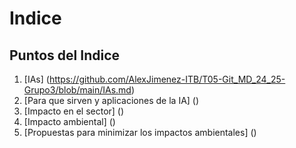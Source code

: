 # Indice
## Puntos del Indice
1. [IAs] (https://github.com/AlexJimenez-ITB/T05-Git_MD_24_25-Grupo3/blob/main/IAs.md) 
2. [Para que sirven y aplicaciones de la IA] ()
3. [Impacto en el sector] ()
4. [Impacto ambiental] ()
5. [Propuestas para minimizar los impactos ambientales] ()
